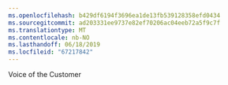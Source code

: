 ```yaml
---
ms.openlocfilehash: b429df6194f3696ea1de13fb539128358efd0434
ms.sourcegitcommit: ad203331ee9737e82ef70206ac04eeb72a5f9c7f
ms.translationtype: MT
ms.contentlocale: nb-NO
ms.lasthandoff: 06/18/2019
ms.locfileid: "67217842"
---
```

Voice of the Customer
